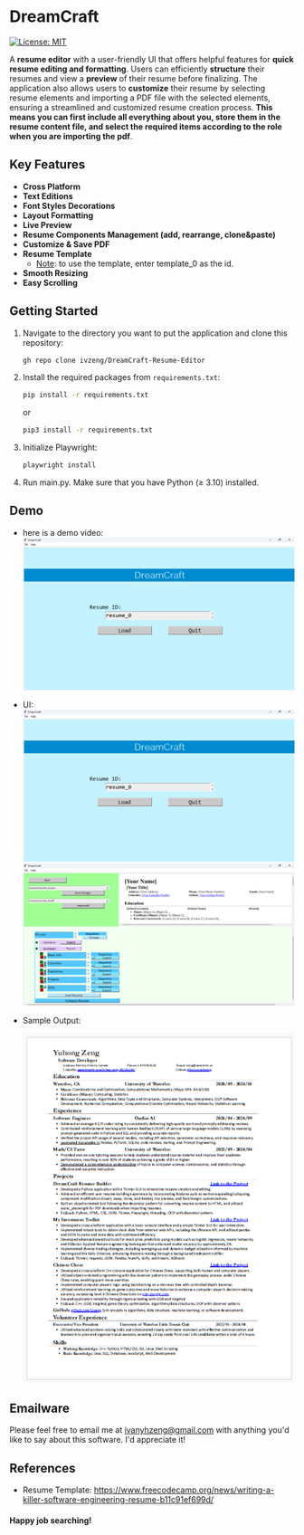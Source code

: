 # DreamCraft
[![License: MIT](https://img.shields.io/badge/License-MIT-yellow.svg)](https://opensource.org/licenses/MIT)

A <b>resume editor</b> with a user-friendly UI that offers helpful features for <b>quick resume editing and formatting</b>. Users can efficiently <b>structure</b> their resumes and view a <b>preview</b> of their resume before finalizing. The application also allows users to <b>customize</b> their resume by selecting resume elements and importing a PDF file with the selected elements, ensuring a streamlined and customized resume creation process. <b>This means you can first include all everything about you, store them in the resume content file, and select the required items according to the role when you are importing the pdf</b>.

## Key Features
- <b>Cross Platform</b>
- <b>Text Editions</b>
- <b>Font Styles Decorations</b>
- <b>Layout Formatting</b>
- <b>Live Preview</b>
- <b>Resume Components Management (add, rearrange, clone&paste)</b>
- <b>Customize & Save PDF</b>
- <b>Resume Template</b>
    - <u>Note</u>: to use the template, enter template_0 as the id.
- <b>Smooth Resizing </b>
- <b>Easy Scrolling</b>



## Getting Started

1. Navigate to the directory you want to put the application and clone this repository:
    ```bash
    gh repo clone ivzeng/DreamCraft-Resume-Editor
    ```

2. Install the required packages from `requirements.txt`:
    ```bash
    pip install -r requirements.txt
    ```
    or
    ```bash
    pip3 install -r requirements.txt
    ```
2. Initialize Playwright:
    ```bash
    playwright install
    ```
4. Run main.py. Make sure that you have Python ($\ge$ 3.10) installed.

## Demo
- here is a demo video:
    [![Watch the video](demo/screenshot/front_1.png)](https://youtu.be/I41Lm6zrmmQ)

- UI:
![front](demo/screenshot/front_1.png)
![workspace](demo/screenshot/workspace_1.png)

- Sample Output:

    ![output](demo/screenshot/output_1.png)

## Emailware

Please feel free to email me at ivanyhzeng@gmail.com with anything you'd like to say about this software. I'd appreciate it!

## References

- Resume Template: https://www.freecodecamp.org/news/writing-a-killer-software-engineering-resume-b11c91ef699d/


#### Happy job searching!
